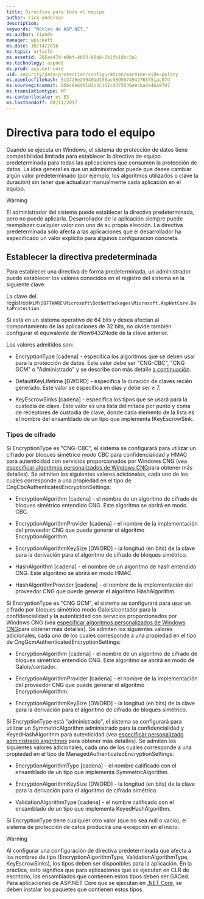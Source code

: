 ```yaml
---
title: Directiva para todo el equipo
author: rick-anderson
description: 
keywords: "Núcleo de ASP.NET,"
ms.author: riande
manager: wpickett
ms.date: 10/14/2016
ms.topic: article
ms.assetid: 285ae47d-e0bf-4b03-b0a8-2b1fb18bc3a1
ms.technology: aspnet
ms.prod: asp.net-core
uid: security/data-protection/configuration/machine-wide-policy
ms.openlocfilehash: 513726e209401d158ac98d5874942765751ac07d
ms.sourcegitcommit: 0b6c8e6d81d2b3c161cd375036eecbace46a9707
ms.translationtype: MT
ms.contentlocale: es-ES
ms.lasthandoff: 08/11/2017
---
```

# <a name="machine-wide-policy"></a>Directiva para todo el equipo

<a name=data-protection-configuration-machinewidepolicy></a>

Cuando se ejecuta en Windows, el sistema de protección de datos tiene compatibilidad limitada para establecer la directiva de equipo predeterminada para todas las aplicaciones que consumen la protección de datos. La idea general es que un administrador puede que desee cambiar algún valor predeterminado (por ejemplo, los algoritmos utilizados o clave la duración) sin tener que actualizar manualmente cada aplicación en el equipo.

>[!WARNING]
> El administrador del sistema puede establecer la directiva predeterminada, pero no puede aplicarla. Desarrollador de la aplicación siempre puede reemplazar cualquier valor con uno de su propia elección. La directiva predeterminada sólo afecta a las aplicaciones que el desarrollador ha especificado un valor explícito para algunos configuración concreta.

## <a name="setting-default-policy"></a>Establecer la directiva predeterminada

Para establecer una directiva de forma predeterminada, un administrador puede establecer los valores conocidos en el registro del sistema en la siguiente clave.

La clave del registro:`HKLM\SOFTWARE\Microsoft\DotNetPackages\Microsoft.AspNetCore.DataProtection`

Si está en un sistema operativo de 64 bits y desea afectan al comportamiento de las aplicaciones de 32 bits, no olvide también configurar el equivalente de Wow6432Node de la clave anterior.

Los valores admitidos son:

* EncryptionType [cadena] - especifica los algoritmos que se deben usar para la protección de datos. Este valor debe ser "CNG-CBC", "CNG GCM" o "Administrado" y se describe con más detalle [a continuación](#data-protection-encryption-types).

* DefaultKeyLifetime [DWORD] - especifica la duración de claves recién generado. Este valor se especifica en días y debe ser ≥ 7.

* KeyEscrowSinks [cadena] - especifica los tipos que se usará para la custodia de clave. Este valor es una lista delimitada por punto y coma de receptores de custodia de clave, donde cada elemento de la lista es el nombre del ensamblado de un tipo que implementa IKeyEscrowSink.

<a name=data-protection-encryption-types></a>

### <a name="encryption-types"></a>Tipos de cifrado

Si EncryptionType es "CNG-CBC", el sistema se configurará para utilizar un cifrado por bloques simétrico modo CBC para confidencialidad y HMAC para autenticidad con servicios proporcionados por Windows CNG (vea [especificar algoritmos personalizados de Windows CNG](overview.md#data-protection-changing-algorithms-cng)para obtener más detalles). Se admiten los siguientes valores adicionales, cada uno de los cuales corresponde a una propiedad en el tipo de CngCbcAuthenticatedEncryptionSettings:

* EncryptionAlgorithm [cadena] - el nombre de un algoritmo de cifrado de bloques simétrico entendido CNG. Este algoritmo se abrirá en modo CBC.

* EncryptionAlgorithmProvider [cadena] - el nombre de la implementación del proveedor CNG que puede generar el algoritmo EncryptionAlgorithm.

* EncryptionAlgorithmKeySize [DWORD] - la longitud (en bits) de la clave para la derivación para el algoritmo de cifrado de bloques simétrico.

* HashAlgorithm [cadena] - el nombre de un algoritmo de hash entendido CNG. Este algoritmo se abrirá en modo HMAC.

* HashAlgorithmProvider [cadena] - el nombre de la implementación del proveedor CNG que puede generar el algoritmo HashAlgorithm.

Si EncryptionType es "CNG GCM", el sistema se configurará para usar un cifrado por bloques simétrico modo Galois/contador para la confidencialidad y la autenticidad con servicios proporcionados por Windows CNG (vea [especificar algoritmos personalizados de Windows CNG](overview.md#data-protection-changing-algorithms-cng)para obtener más detalles). Se admiten los siguientes valores adicionales, cada uno de los cuales corresponde a una propiedad en el tipo de CngGcmAuthenticatedEncryptionSettings:

* EncryptionAlgorithm [cadena] - el nombre de un algoritmo de cifrado de bloques simétrico entendido CNG. Este algoritmo se abrirá en modo de Galois/contador.

* EncryptionAlgorithmProvider [cadena] - el nombre de la implementación del proveedor CNG que puede generar el algoritmo EncryptionAlgorithm.

* EncryptionAlgorithmKeySize [DWORD] - la longitud (en bits) de la clave para la derivación para el algoritmo de cifrado de bloques simétrico.

Si EncryptionType está "administrado", el sistema se configurará para utilizar un SymmetricAlgorithm administrado para la confidencialidad y KeyedHashAlgorithm para autenticidad (vea [especificar personalizado administrado algoritmos](overview.md#data-protection-changing-algorithms-custom-managed) para obtener más detalles). Se admiten los siguientes valores adicionales, cada uno de los cuales corresponde a una propiedad en el tipo de ManagedAuthenticatedEncryptionSettings:

* EncryptionAlgorithmType [cadena] - el nombre calificado con el ensamblado de un tipo que implementa SymmetricAlgorithm.

* EncryptionAlgorithmKeySize [DWORD] - la longitud (en bits) de la clave para la derivación para el algoritmo de cifrado simétrico.

* ValidationAlgorithmType [cadena] - el nombre calificado con el ensamblado de un tipo que implementa KeyedHashAlgorithm.

Si EncryptionType tiene cualquier otro valor (que no sea null o vacío), el sistema de protección de datos producirá una excepción en el inicio.

>[!WARNING]
> Al configurar una configuración de directiva predeterminada que afecta a los nombres de tipo (EncryptionAlgorithmType, ValidationAlgorithmType, KeyEscrowSinks), los tipos deben ser disponibles para la aplicación. En la práctica, esto significa que para aplicaciones que se ejecutan en CLR de escritorio, los ensamblados que contienen estos tipos deben ser GACed. Para aplicaciones de ASP.NET Core que se ejecutan en [.NET Core](https://microsoft.com/net/core), se deben instalar los paquetes que contienen estos tipos.
